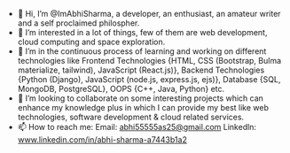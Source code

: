 - 👋 Hi, I’m @ImAbhiSharma, a developer, an enthusiast, an amateur writer and a self proclaimed philospher.
- 👀 I’m interested in a lot of things, few of them are web development, cloud computing and space exploration.
- 🌱 I’m in the continuous process of learning and working on different technologies like Frontend Technologies {HTML, CSS (Bootstrap, Bulma materialize, tailwind), JavaScript (React.js)}, Backend Technologies {Python (Django), JavaScript (node.js, express.js, ejs)}, Database {SQL, MongoDB, PostgreSQL}, OOPS {C++, Java, Python} etc.
- 💞️ I’m looking to collaborate on some interesting projects which can enhance my knowledge plus in which I can provide my best like web technologies, software development & cloud related services.
- 📫 How to reach me: Email: abhi55555as25@gmail.com 
                       Linkedln: www.linkedin.com/in/abhi-sharma-a7443b1a2

<!---
ImAbhiSharma/ImAbhiSharma is a ✨ special ✨ repository because its `README.md` (this file) appears on your GitHub profile.
You can click the Preview link to take a look at your changes.
--->
